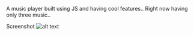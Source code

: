 A music player built using JS and having cool features..
Right now having only three music..

Screenshot
![alt text](https://github.com/[pankajsahu221]/[music-player-JS]/blob/[imgs]/cover1.jpg?raw=true)
